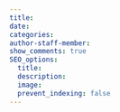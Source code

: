 ```yaml
---
title: 
date: 
categories:
author-staff-member:
show_comments: true
SEO_options: 
  title:
  description:
  image:
  prevent_indexing: false
---
```


